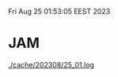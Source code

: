Fri Aug 25 01:53:05 EEST 2023
# JAM
<a href='./cache/202308/25_01.log'>./cache/202308/25_01.log</a>

